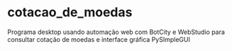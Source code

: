 # cotacao_de_moedas
 Programa desktop usando automação web com BotCity e WebStudio para consultar cotação de moedas e interface gráfica PySImpleGUI 
